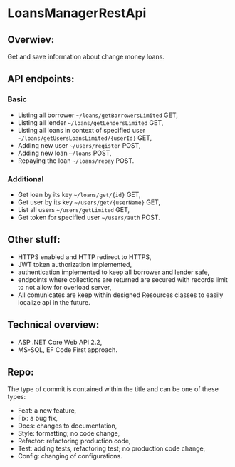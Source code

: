 # LoansManagerRestApi
## Overwiev:
Get and save information about change money loans.

## API endpoints:
### Basic
* Listing all borrower `~/loans/getBorrowersLimited` GET,
* Listing all lender `~/loans/getLendersLimited` GET,
* Listing all loans in context of specified user `~/loans/getUsersLoansLimited/{userId}` GET,
* Adding new user  `~/users/register` POST,
* Adding new loan `~/loans` POST,
* Repaying the loan `~/loans/repay` POST.

### Additional
* Get loan by its key `~/loans/get/{id}` GET,
* Get user by its key `~/users/get/{userName}` GET,
* List all users `~/users/getLimited` GET,
* Get token for specified user `~/users/auth` POST.

## Other stuff:
* HTTPS enabled and HTTP redirect to HTTPS,
* JWT token authorization implemented,
* authentication implemented to keep all borrower and lender safe,
* endpoints where collections are returned are secured with records limit to not allow for overload server,
* All comunicates are keep within designed Resources classes to easily localize api in the future.

## Technical overview:
* ASP .NET Core Web API 2.2,
* MS-SQL, EF Code First approach.

## Repo:
The type of commit is contained within the title and can be one of these types:

* Feat: a new feature,
* Fix: a bug fix,
* Docs: changes to documentation,
* Style: formatting; no code change,
* Refactor: refactoring production code,
* Test: adding tests, refactoring test; no production code change,
* Config: changing of configurations.
